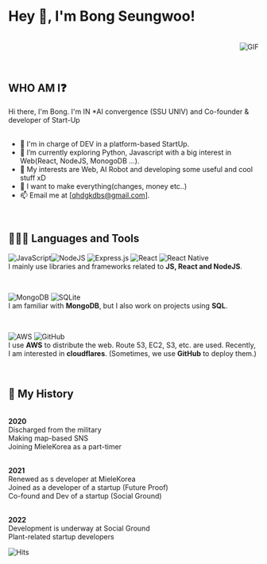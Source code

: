 <h1 title="hehehe"> Hey 👋, I'm Bong Seungwoo!</h1>

<br/>

<img align="right" alt="GIF" src="https://i.pinimg.com/originals/e4/26/70/e426702edf874b181aced1e2fa5c6cde.gif" />

<br/><br/>

## WHO AM I❓
Hi there, I'm Bong. I'm IN *AI convergence (SSU UNIV) and Co-founder & developer of Start-Up<br /><br />

- 🗼 I'm in charge of DEV in a platform-based StartUp.
- 🌱 I’m currently exploring Python, Javascript with a big interest in Web(React, NodeJS, MonogoDB ...). <br />
- 🤔 My interests are Web, AI Robot and developing some useful and cool stuff xD<br />
- 💼 I want to make everything(changes, money etc..) <br />
- 📫 Email me at [qhdgkdbs@gmail.com].
<br />

## 🧑🏻‍💻 Languages and Tools 
<img alt="JavaScript" src="https://img.shields.io/badge/javascript%20-%23323330.svg?&style=for-the-badge&logo=javascript&logoColor=%23F7DF1E"/><img alt="NodeJS" src="https://img.shields.io/badge/node.js%20-%2343853D.svg?&style=for-the-badge&logo=node.js&logoColor=white"/>
<img alt="Express.js" src="https://img.shields.io/badge/express.js%20-%23404d59.svg?&style=for-the-badge"/> 
<img alt="React" src="https://img.shields.io/badge/react%20-%2320232a.svg?&style=for-the-badge&logo=react&logoColor=%2361DAFB"/> 
<img alt="React Native" src="https://img.shields.io/badge/react_native%20-%2320232a.svg?&style=for-the-badge&logo=react&logoColor=%2361DAFB"/><br/> 
I mainly use libraries and frameworks related to **JS, React and NodeJS**.

<br />

<img alt="MongoDB" src ="https://img.shields.io/badge/MongoDB-%234ea94b.svg?&style=for-the-badge&logo=mongodb&logoColor=white"/> <img alt="SQLite" src ="https://img.shields.io/badge/sqlite-%2307405e.svg?&style=for-the-badge&logo=sqlite&logoColor=white"/> <br/>
I am familiar with **MongoDB**, but I also work on projects using **SQL**.

<br />

<img alt="AWS" src="https://img.shields.io/badge/Amazon_AWS-232F3E?style=for-the-badge&logo=amazon-aws&logoColor=white"/> <img alt="GitHub" src="https://img.shields.io/badge/github%20-%23121011.svg?&style=for-the-badge&logo=github&logoColor=white"/><br/>
I use **AWS** to distribute the web.
Route 53, EC2, S3, etc. are used.
Recently, I am interested in **cloudflares**.
(Sometimes, we use **GitHub** to deploy them.)

<br />


## 🚀  My History

<br />**2020** <br />
Discharged from the military  <br />
Making map-based SNS  <br />
Joining MieleKorea as a part-timer

<br />**2021** <br />
Renewed as s developer at MieleKorea <br />
Joined as a developer of a startup (Future Proof) <br />
Co-found and Dev of a startup (Social Ground) <br />


<br />**2022** <br />
Development is underway at Social Ground <br />
Plant-related startup developers


![Hits](https://hits.seeyoufarm.com/api/count/incr/badge.svg?url=https%3A%2F%2Fgithub.com%2Fqhdgkdbs)





